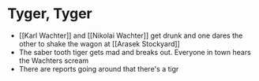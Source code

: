 # Tyger, Tyger

   * [[Karl Wachter]] and [[Nikolai Wachter]] get drunk and one dares the other to shake the wagon at [[Arasek Stockyard]]
   * The saber tooth tiger gets mad and breaks out. Everyone in town hears the Wachters scream
   * There are reports going around that there's a tigr
